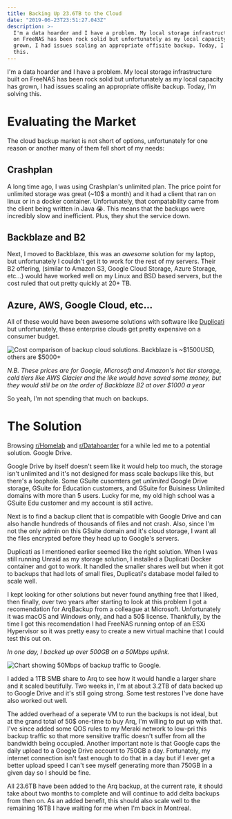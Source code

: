 ```yaml
---
title: Backing Up 23.6TB to the Cloud
date: "2019-06-23T23:51:27.043Z"
description: >-
  I'm a data hoarder and I have a problem. My local storage infrastructure built
  on FreeNAS has been rock solid but unfortunately as my local capacity has
  grown, I had issues scaling an appropriate offisite backup. Today, I'm solving
  this.
---
```


I'm a data hoarder and I have a problem. My local storage infrastructure built on FreeNAS has been rock solid but unfortunately as my local capacity has grown, I had issues scaling an appropriate offisite backup. Today, I'm solving this. 

# Evaluating the Market

The cloud backup market is not short of options, unfortunately for one reason or another many of them fell short of my needs:

## Crashplan

A long time ago, I was using Crashplan's unlimited plan. The price point for unlimited storage was great (~10$ a month) and it had a client that ran on linux  or in a docker container. Unfortunately, that compatability came from the client being written in Java 😭. This means that the backups were incredibly slow and inefficient. Plus, they shut the service down. 

## Backblaze and B2

Next, I moved to Backblaze, this was an _awesome_ solution for my laptop, but unfortunately I couldn't get it to work for the rest of my servers. Their B2 offering, (similar to Amazon S3, Google Cloud Storage, Azure Storage, etc...) would have worked well on my Linux and BSD based servers, but the cost ruled that out pretty quickly at 20+ TB. 

## Azure, AWS, Google Cloud, etc...

All of these would have been awesome solutions with software like [Duplicati](https://www.duplicati.com) but unfortunately, these enterprise clouds get pretty expensive on a consumer budget. 

![Cost comparison of backup cloud solutions. Backblaze is ~$1500USD, others are $5000+](/media/backup-clouds.png "Yikes. ")

_N.B. These prices are for Google, Microsoft and Amazon's hot tier storage, cold tiers like AWS Glacier and the like would have saved some money, but they would still be on the order of Backblaze B2 at over $1000 a year_

So yeah, I'm not spending that much on backups. 

# The Solution

Browsing [r/Homelab](https://reddit.com/r/homelab/) and [r/Datahoarder](https://reddit.com/r/datahoarder/) for a while led me to a potential solution. Google Drive. 

Google Drive by itself doesn't seem like it would help too much, the storage isn't unlimited and it's not designed for mass scale backups like this, but there's a loophole. Some GSuite cusomters get _unlimited_ Google Drive storage, GSuite for Education customers, and GSuite for Buisiness Unlimited domains with more than 5 users. Lucky for me, my old high school was a GSuite Edu customer and my account is still active. 

Next is to find a backup client that is compatible with Google Drive and can also handle hundreds of thousands of files and not crash. Also, since I'm not the only admin on this GSuite domain and it's cloud storage, I want all the files encrypted before they head up to Google's servers. 

Duplicati as I mentioned earlier seemed like the right solution. When I was still running Unraid as my storage solution, I installed a Duplicati Docker container and got to work. It handled the smaller shares well but when it got to backups that had lots of small files, Duplicati's database model failed to scale well.

I kept looking for other solutions but never found anything free that I liked, then finally, over two years after starting to look at this problem I got a recomendation for ArqBackup from a colleague at Microsoft. Unfortunately it was macOS and Windows only, and had a 50$ license. Thankfully, by the time I got this recomendation I had FreeNAS running ontop of an ESXi Hypervisor so it was pretty easy to create a new virtual machine that I could test this out on. 

_In one day, I backed up over 500GB on a 50Mbps uplink._

![Chart showing 50Mbps of backup traffic to Google. ](/media/hermes-usage.png)

I added a 1TB SMB share to Arq to see how it would handle a larger share and it scaled beutifully. Two weeks in, I'm at about 3.2TB of data backed up to Google Drive and it's still going strong. Some test restores I've done have also worked out well. 

The added overhead of a seperate VM to run the backups is not ideal, but at the grand total of 50$ one-time to buy Arq, I'm willing to put up with that. I've since added some QOS rules to my Meraki network to low-pri this backup traffic so that more sensitive traffic doesn't suffer from all the bandwidth being occupied. Another important note is that Google caps the daily upload to a Google Drive account to 750GB a day. Fortunately, my internet connection isn't fast enough to do that in a day but if I ever get a better upload speed I can't see myself generating more than 750GB in a given day so I should be fine. 

All 23.6TB have been added to the Arq backup, at the current rate, it should take about two months to complete and will continue to add delta backups from then on. As an added benefit, this should also scale well to the remaining 16TB I have waiting for me when I'm back in Montreal.
